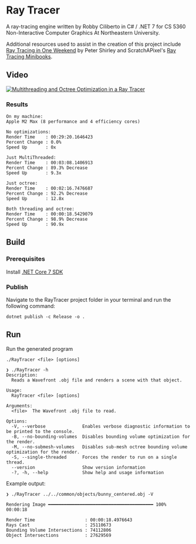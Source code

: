 # Ray Tracer
A ray-tracing engine written by Robby Ciliberto in C# / .NET 7 for CS 5360 Non-Interactive Computer Graphics At Northeastern University.

Additional resources used to assist in the creation of this project include [Ray Tracing in One Weekend](https://raytracing.github.io) by Peter Shirley and ScratchAPixel's [Ray Tracing Minibooks](https://www.scratchapixel.com/index.html).

## Video
[![Multithreading and Octree Optimization in a Ray Tracer](https://img.youtube.com/vi/mH4jevXVyGM/0.jpg)](https://www.youtube.com/watch?v=mH4jevXVyGM "Multithreading and Octree Optimization in a Ray Tracer")

### Results
```
On my machine:
Apple M2 Max (8 performance and 4 efficiency cores)

No optimizations:
Render Time    : 00:29:20.1646423
Percent Change : 0.0%
Speed Up       : 0x

Just MultiThreaded:
Render Time    : 00:03:08.1406913
Percent Change : 89.3% Decrease
Speed Up       : 9.3x

Just octree:
Render Time    : 00:02:16.7476687
Percent Change : 92.2% Decrease
Speed Up       : 12.8x

Both threading and octree:
Render Time    : 00:00:18.5429079
Percent Change : 98.9% Decrease
Speed Up       : 90.9x
```


## Build

### Prerequisites

Install [.NET Core 7 SDK](https://dotnet.microsoft.com/en-us/download/dotnet/7.0)

### Publish
Navigate to the RayTracer project folder in your terminal and run the following command:

```shell
dotnet publish -c Release -o .
```

## Run

Run the generated program

```
./RayTracer <file> [options]
```

```
❯ ./RayTracer -h
Description:
  Reads a Wavefront .obj file and renders a scene with that object.

Usage:
  RayTracer <file> [options]

Arguments:
  <file>  The Wavefront .obj file to read.

Options:
  -V, --verbose              Enables verbose diagnostic information to be printed to the console.
  -B, --no-bounding-volumes  Disables bounding volume optimization for the render.
  -M, --no-submesh-volumes   Disables sub-mesh octree bounding volume optimization for the render.
  -S, --single-threaded      Forces the render to run on a single thread.
  --version                  Show version information
  -?, -h, --help             Show help and usage information
```

Example output:
```
❯ ./RayTracer ../../common/objects/bunny_centered.obj -V
                                                                        
Rendering Image ━━━━━━━━━━━━━━━━━━━━━━━━━━━━━━━━━━━━━━━━ 100%   00:00:18
                                                                        
Render Time                   : 00:00:18.4976643
Rays Cast                     : 25110673
Bounding Volume Intersections : 74112806
Object Intersections          : 27629569

```
